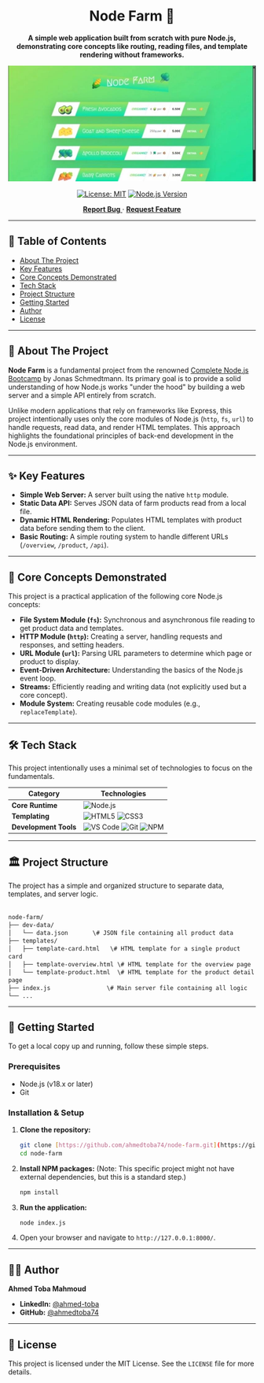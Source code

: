 <div align="center">

  # **Node Farm 🌽**

  **A simple web application built from scratch with pure Node.js, demonstrating core concepts like routing, reading files, and template rendering without frameworks.**

  <img src="/NodeFarm.jpg" alt="Node Farm Application Interface"/>

  [![License: MIT](https://img.shields.io/badge/License-MIT-green.svg)](https://opensource.org/licenses/MIT)
  [![Node.js Version](https://img.shields.io/badge/Node.js-v18-339933?logo=node.js&logoColor=white)](https://nodejs.org/)

  [ **Report Bug** ](https://github.com/ahmedtoba74/node-farm/issues) · [ **Request Feature** ](https://github.com/ahmedtoba74/node-farm/issues)

</div>

---

## 📖 Table of Contents

- [About The Project](#-about-the-project)
- [Key Features](#-key-features)
- [Core Concepts Demonstrated](#-core-concepts-demonstrated)
- [Tech Stack](#️-tech-stack)
- [Project Structure](#️-project-structure)
- [Getting Started](#-getting-started)
- [Author](#-author)
- [License](#-license)

---

## 🧐 About The Project

**Node Farm** is a fundamental project from the renowned [Complete Node.js Bootcamp](https://www.udemy.com/course/nodejs-express-mongodb-bootcamp/) by Jonas Schmedtmann. Its primary goal is to provide a solid understanding of how Node.js works "under the hood" by building a web server and a simple API entirely from scratch.

Unlike modern applications that rely on frameworks like Express, this project intentionally uses only the core modules of Node.js (`http`, `fs`, `url`) to handle requests, read data, and render HTML templates. This approach highlights the foundational principles of back-end development in the Node.js environment.

---

## ✨ Key Features

-   **Simple Web Server:** A server built using the native `http` module.
-   **Static Data API:** Serves JSON data of farm products read from a local file.
-   **Dynamic HTML Rendering:** Populates HTML templates with product data before sending them to the client.
-   **Basic Routing:** A simple routing system to handle different URLs (`/overview`, `/product`, `/api`).

---

## 🧠 Core Concepts Demonstrated

This project is a practical application of the following core Node.js concepts:

-   **File System Module (`fs`):** Synchronous and asynchronous file reading to get product data and templates.
-   **HTTP Module (`http`):** Creating a server, handling requests and responses, and setting headers.
-   **URL Module (`url`):** Parsing URL parameters to determine which page or product to display.
-   **Event-Driven Architecture:** Understanding the basics of the Node.js event loop.
-   **Streams:** Efficiently reading and writing data (not explicitly used but a core concept).
-   **Module System:** Creating reusable code modules (e.g., `replaceTemplate`).

---

## 🛠️ Tech Stack

This project intentionally uses a minimal set of technologies to focus on the fundamentals.

| Category             | Technologies                                                                                                                                                                                            |
| -------------------- | ------------------------------------------------------------------------------------------------------------------------------------------------------------------------------------------------------- |
| **Core Runtime** | ![Node.js](https://img.shields.io/badge/Node.js-v18-339933?logo=node.js&logoColor=white)                                                                                                                  |
| **Templating** | ![HTML5](https://img.shields.io/badge/HTML5-E34F26?logo=html5&logoColor=white) ![CSS3](https://img.shields.io/badge/CSS3-1572B6?logo=css3&logoColor=white)                                                     |
| **Development Tools**| ![VS Code](https://img.shields.io/badge/VS_Code-007ACC?logo=visualstudiocode&logoColor=white) ![Git](https://img.shields.io/badge/Git-F05032?logo=git&logoColor=white) ![NPM](https://img.shields.io/badge/NPM-CB3837?logo=npm&logoColor=white) |

---

## 🏛️ Project Structure

The project has a simple and organized structure to separate data, templates, and server logic.

```

node-farm/
├── dev-data/
│   └── data.json       \# JSON file containing all product data
├── templates/
│   ├── template-card.html   \# HTML template for a single product card
│   ├── template-overview.html \# HTML template for the overview page
│   └── template-product.html  \# HTML template for the product detail page
├── index.js                \# Main server file containing all logic
└── ...

````

---

## 🚀 Getting Started

To get a local copy up and running, follow these simple steps.

### **Prerequisites**

-   Node.js (v18.x or later)
-   Git

### **Installation & Setup**

1.  **Clone the repository:**
    ```sh
    git clone [https://github.com/ahmedtoba74/node-farm.git](https://github.com/ahmedtoba74/node-farm.git)
    cd node-farm
    ```
2.  **Install NPM packages:**
    (Note: This specific project might not have external dependencies, but this is a standard step.)
    ```sh
    npm install
    ```
3.  **Run the application:**
    ```sh
    node index.js
    ```
4.  Open your browser and navigate to `http://127.0.0.1:8000/`.

---

## 👨‍💻 Author

**Ahmed Toba Mahmoud**
- **LinkedIn:** [@ahmed-toba](https://www.linkedin.com/in/ahmed-toba-12345678)
- **GitHub:** [@ahmedtoba74](https://github.com/ahmedtoba74)

---

## 📄 License

This project is licensed under the MIT License. See the `LICENSE` file for more details.

````
